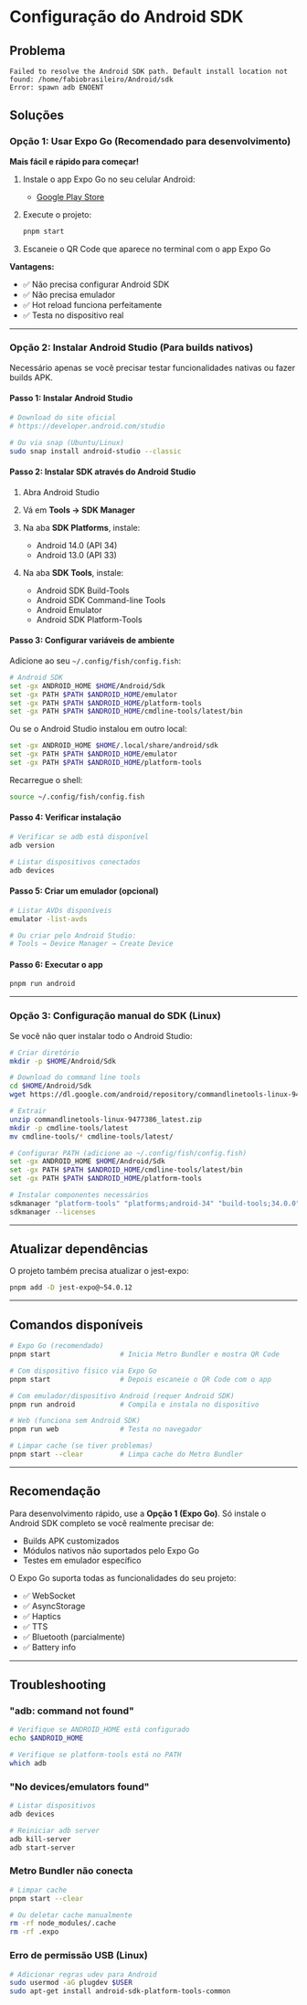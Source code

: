 # Configuração do Android SDK

## Problema

```
Failed to resolve the Android SDK path. Default install location not found: /home/fabiobrasileiro/Android/sdk
Error: spawn adb ENOENT
```

## Soluções

### Opção 1: Usar Expo Go (Recomendado para desenvolvimento)

**Mais fácil e rápido para começar!**

1. Instale o app Expo Go no seu celular Android:

   - [Google Play Store](https://play.google.com/store/apps/details?id=host.exp.exponent)

2. Execute o projeto:

   ```bash
   pnpm start
   ```

3. Escaneie o QR Code que aparece no terminal com o app Expo Go

**Vantagens:**

- ✅ Não precisa configurar Android SDK
- ✅ Não precisa emulador
- ✅ Hot reload funciona perfeitamente
- ✅ Testa no dispositivo real

---

### Opção 2: Instalar Android Studio (Para builds nativos)

Necessário apenas se você precisar testar funcionalidades nativas ou fazer builds APK.

#### Passo 1: Instalar Android Studio

```bash
# Download do site oficial
# https://developer.android.com/studio

# Ou via snap (Ubuntu/Linux)
sudo snap install android-studio --classic
```

#### Passo 2: Instalar SDK através do Android Studio

1. Abra Android Studio
2. Vá em **Tools → SDK Manager**
3. Na aba **SDK Platforms**, instale:

   - Android 14.0 (API 34)
   - Android 13.0 (API 33)

4. Na aba **SDK Tools**, instale:
   - Android SDK Build-Tools
   - Android SDK Command-line Tools
   - Android Emulator
   - Android SDK Platform-Tools

#### Passo 3: Configurar variáveis de ambiente

Adicione ao seu `~/.config/fish/config.fish`:

```bash
# Android SDK
set -gx ANDROID_HOME $HOME/Android/Sdk
set -gx PATH $PATH $ANDROID_HOME/emulator
set -gx PATH $PATH $ANDROID_HOME/platform-tools
set -gx PATH $PATH $ANDROID_HOME/cmdline-tools/latest/bin
```

Ou se o Android Studio instalou em outro local:

```bash
set -gx ANDROID_HOME $HOME/.local/share/android/sdk
set -gx PATH $PATH $ANDROID_HOME/emulator
set -gx PATH $PATH $ANDROID_HOME/platform-tools
```

Recarregue o shell:

```bash
source ~/.config/fish/config.fish
```

#### Passo 4: Verificar instalação

```bash
# Verificar se adb está disponível
adb version

# Listar dispositivos conectados
adb devices
```

#### Passo 5: Criar um emulador (opcional)

```bash
# Listar AVDs disponíveis
emulator -list-avds

# Ou criar pelo Android Studio:
# Tools → Device Manager → Create Device
```

#### Passo 6: Executar o app

```bash
pnpm run android
```

---

### Opção 3: Configuração manual do SDK (Linux)

Se você não quer instalar todo o Android Studio:

```bash
# Criar diretório
mkdir -p $HOME/Android/Sdk

# Download do command line tools
cd $HOME/Android/Sdk
wget https://dl.google.com/android/repository/commandlinetools-linux-9477386_latest.zip

# Extrair
unzip commandlinetools-linux-9477386_latest.zip
mkdir -p cmdline-tools/latest
mv cmdline-tools/* cmdline-tools/latest/

# Configurar PATH (adicione ao ~/.config/fish/config.fish)
set -gx ANDROID_HOME $HOME/Android/Sdk
set -gx PATH $PATH $ANDROID_HOME/cmdline-tools/latest/bin
set -gx PATH $PATH $ANDROID_HOME/platform-tools

# Instalar componentes necessários
sdkmanager "platform-tools" "platforms;android-34" "build-tools;34.0.0"
sdkmanager --licenses
```

---

## Atualizar dependências

O projeto também precisa atualizar o jest-expo:

```bash
pnpm add -D jest-expo@~54.0.12
```

---

## Comandos disponíveis

```bash
# Expo Go (recomendado)
pnpm start                 # Inicia Metro Bundler e mostra QR Code

# Com dispositivo físico via Expo Go
pnpm start                 # Depois escaneie o QR Code com o app

# Com emulador/dispositivo Android (requer Android SDK)
pnpm run android           # Compila e instala no dispositivo

# Web (funciona sem Android SDK)
pnpm run web               # Testa no navegador

# Limpar cache (se tiver problemas)
pnpm start --clear         # Limpa cache do Metro Bundler
```

---

## Recomendação

Para desenvolvimento rápido, use a **Opção 1 (Expo Go)**. Só instale o Android SDK completo se você realmente precisar de:

- Builds APK customizados
- Módulos nativos não suportados pelo Expo Go
- Testes em emulador específico

O Expo Go suporta todas as funcionalidades do seu projeto:

- ✅ WebSocket
- ✅ AsyncStorage
- ✅ Haptics
- ✅ TTS
- ✅ Bluetooth (parcialmente)
- ✅ Battery info

---

## Troubleshooting

### "adb: command not found"

```bash
# Verifique se ANDROID_HOME está configurado
echo $ANDROID_HOME

# Verifique se platform-tools está no PATH
which adb
```

### "No devices/emulators found"

```bash
# Listar dispositivos
adb devices

# Reiniciar adb server
adb kill-server
adb start-server
```

### Metro Bundler não conecta

```bash
# Limpar cache
pnpm start --clear

# Ou deletar cache manualmente
rm -rf node_modules/.cache
rm -rf .expo
```

### Erro de permissão USB (Linux)

```bash
# Adicionar regras udev para Android
sudo usermod -aG plugdev $USER
sudo apt-get install android-sdk-platform-tools-common
```
